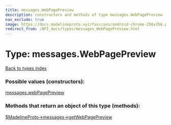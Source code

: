 ```yaml
---
title: messages.WebPagePreview
description: constructors and methods of type messages.WebPagePreview
nav_exclude: true
image: https://docs.madelineproto.xyz/favicons/android-chrome-256x256.png
redirect_from: /API_docs/types/messages_WebPagePreview.html
---
```

# Type: messages.WebPagePreview
[Back to types index](index.html)



### Possible values (constructors):

[messages.webPagePreview](/API_docs/constructors/messages.webPagePreview.html)  



### Methods that return an object of this type (methods):

[$MadelineProto->messages->getWebPagePreview](/API_docs/methods/messages.getWebPagePreview.html)  



